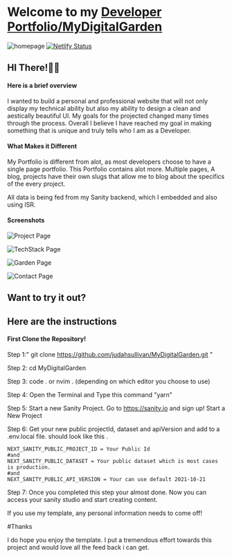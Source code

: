 # Welcome to my [Developer Portfolio/MyDigitalGarden ](https://devjbyrd.com)
![homepage ](./assets/images/1.png)
[![Netlify Status](https://api.netlify.com/api/v1/badges/5724add7-4014-4ae0-ba65-2e398eca5093/deploy-status)](https://app.netlify.com/sites/beamish-raindrop-7b2750/deploys)

##  HI There!🤙🏾


#### Here is a brief overview 

I wanted to build a personal and professional website that will not only display my technical ability
but also my ability to design a clean and aestically beautiful UI. My goals for the projected changed 
many times through the process. Overall I believe I have reached my goal in making something that is unique 
and truly tells who I am as a Developer. 



#### What Makes it Different 

My Portfolio is different from alot, as most developers choose to have a single page portfolio. This Portfolio 
contains alot more. Multiple pages, A blog, projects have their own slugs that allow me to blog about the specifics of the every project.

All data is being fed from my Sanity backend, which I embedded and also using ISR.


####  Screenshots
![Project Page](./assets/images/2.png)

![TechStack Page](./assets/images/3.png)

![Garden Page](./assets/images/4.png)

![Contact Page](./assets/images/5.png)
## Want to try it out? 

## Here are the instructions 


#### First Clone the Repository!

Step 1:" git clone https://github.com/judahsullivan/MyDigitalGarden.git "

Step 2: cd MyDigitalGarden 

Step 3: code . or nvim . (depending on which editor you choose to use) 

Step 4: Open the Terminal and Type this command "yarn" 

Step 5: Start a new Sanity Project. Go to https://sanity.io and sign up! Start a New Project 

Step 6: Get your new public projectId, dataset and apiVersion and add to a .env.local file. 
should look like this .
```
NEXT_SANITY_PUBLIC_PROJECT_ID = Your Public Id
#and 
NEXT_SANITY_PUBLIC_DATASET = Your public dataset which is most cases is production. 
#and 
NEXT_SANITY_PUBLIC_API_VERSION = Your can use default 2021-10-21
```

Step 7: Once you completed this step your almost done. Now you can access your sanity studio and start creating content.


If you use my template, any personal information needs to come off! 


#Thanks

I do hope you enjoy the template. I put a tremendous effort towards this project and would love all the feed back i can get. 



